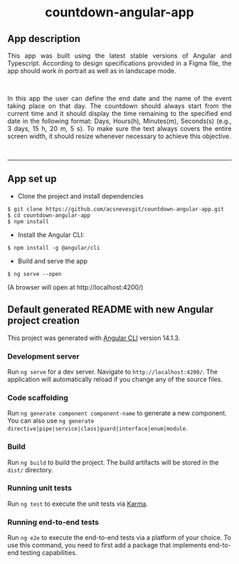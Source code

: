 <h1 align="center">countdown-angular-app</h1>

<div align="justify">

## App description

This app was built using the latest stable versions of Angular and Typescript. According to design specifications provided in a Figma file, the app should work in portrait as well as in landscape mode.

<br>

In this app the user can define the end date and the name of the event taking place on that day. The countdown should always start from the current time and it should display the time remaining to the specified end date in the following format: Days, Hours(h), Minutes(m), Seconds(s) (e.g., 3 days, 15 h, 20 m, 5 s). To make sure the text always covers the entire screen width, it should resize whenever necessary to achieve this objective.

</div>

<br>

---

## App set up

<div>

- Clone the project and install dependencies

```shell
$ git clone https://github.com/acsnevesgit/countdown-angular-app.git
$ cd countdown-angular-app
$ npm install
```

- Install the Angular CLI:

`$ npm install -g @angular/cli`

- Build and serve the app

`$ ng serve --open`

(A browser will open at http://localhost:4200/)

</div>

## Default generated README with new Angular project creation

This project was generated with [Angular CLI](https://github.com/angular/angular-cli) version 14.1.3.

### Development server

Run `ng serve` for a dev server. Navigate to `http://localhost:4200/`. The application will automatically reload if you change any of the source files.

### Code scaffolding

Run `ng generate component component-name` to generate a new component. You can also use `ng generate directive|pipe|service|class|guard|interface|enum|module`.

### Build

Run `ng build` to build the project. The build artifacts will be stored in the `dist/` directory.

### Running unit tests

Run `ng test` to execute the unit tests via [Karma](https://karma-runner.github.io).

### Running end-to-end tests

Run `ng e2e` to execute the end-to-end tests via a platform of your choice. To use this command, you need to first add a package that implements end-to-end testing capabilities.
